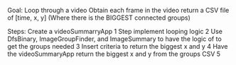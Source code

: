 Goal:
Loop through a video
Obtain each frame in the video 
return a CSV file of [time, x, y] (Where there is the BIGGEST connected groups)


Steps:
Create a videoSummarryApp 
1 Step implement looping logic
2 Use DfsBinary, ImageGroupFinder, and ImageSummary to have the logic of to get the groups needed
3 Insert criteria to return the biggest x and y
4 Have the videoSummaryApp return the biggest x and y from the groups CSV
5 

